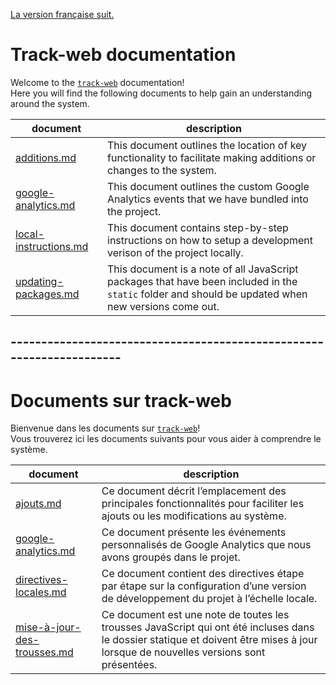 [La version française suit.](#---------------------------------------------------------------------)

# Track-web documentation

Welcome to the [`track-web`](https://github.com/cds-snc/track-web) documentation!  
Here you will find the following documents to help gain an understanding around the system.

| document | description |
| -------- | ----------- |
| [additions.md](en/additions.md) | This document outlines the location of key functionality to facilitate making additions or changes to the system. |
| [google-analytics.md](en/google-analytics.md) | This document outlines the custom Google Analytics events that we have bundled into the project. |
| [local-instructions.md](en/local-instructions.md) | This document contains step-by-step instructions on how to setup a development verison of the project locally. |
| [updating-packages.md](en/updating-packages.md) | This document is a note of all JavaScript packages that have been included in the `static` folder and should be updated when new versions come out. |

## ---------------------------------------------------------------------

# Documents sur track-web

Bienvenue dans les documents sur [`track-web`](https://github.com/cds-snc/track-web)!  
Vous trouverez ici les documents suivants pour vous aider à comprendre le système.

| document | description |
| -------- | ----------- |
| [ajouts.md](fr/ajouts.md) | Ce document décrit l’emplacement des principales fonctionnalités pour faciliter les ajouts ou les modifications au système. |
| [google-analytics.md](fr/google-analytics.md) | Ce document présente les événements personnalisés de Google Analytics que nous avons groupés dans le projet. |
| [directives-locales.md](fr/directives-locales.md) | Ce document contient des directives étape par étape sur la configuration d’une version de développement du projet à l’échelle locale. |
| [mise-à-jour-des-trousses.md](fr/mise-a-jour-des-trousses.md) | Ce document est une note de toutes les trousses JavaScript qui ont été incluses dans le dossier statique et doivent être mises à jour lorsque de nouvelles versions sont présentées. |
